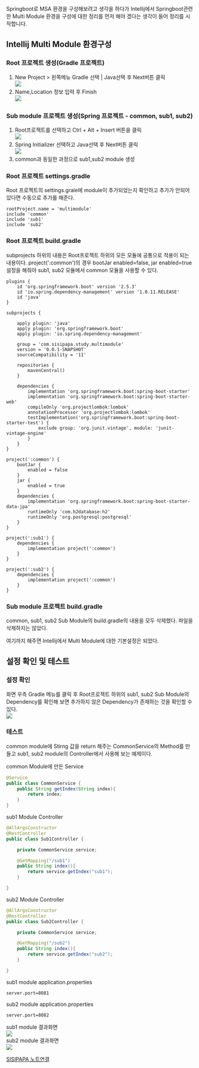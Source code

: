 Springboot로 MSA 환경을 구성해보려고 생각을 하다가 Intellij에서 Springboot관련한 Multi Module 환경을 구성에 대한 정리를 먼저 해야 겠다는 생각이 들어 정리를 시작합니다. 

## Intellij Multi Module 환경구성   
### Root 프로젝트 생성(Gradle 프로젝트)  
1. New Project > 왼쪽메뉴 Gradle 선택 | Java선택 후 Next버튼 클릭  
   <img src="https://sisipapa.github.io/assets/images/posts/intellij-multi1.PNG" >  
2. Name,Location 정보 입력 후 Finish  
   <img src="https://sisipapa.github.io/assets/images/posts/intellij-multi2.PNG" >  
   
### Sub module 프로젝트 생성(Spring 프로젝트 - common, sub1, sub2)  
1. Root프로젝트를 선택하고 Ctrl + Alt + Insert 버튼을 클릭  
   <img src="https://sisipapa.github.io/assets/images/posts/intellij-sub1.PNG" >
2. Spring Initializer 선택하고 Java선택 후 Next버튼 클릭  
   <img src="https://sisipapa.github.io/assets/images/posts/intellij-sub2.PNG" >  
3. common과 동일한 과정으로 sub1,sub2 module 생성   
   
### Root 프로젝트 settings.gradle
Root 프로젝트의 settings.grale에 module이 추가되었는지 확인하고 추가가 안되어 있다면 수동으로 추가를 해준다.  
```properties
rootProject.name = 'multimodule'
include 'common'
include 'sub1'
include 'sub2'
```    

### Root 프로젝트 build.gradle  
subprojects 하위의 내용은 Root프로젝트 하위의 모든 모듈에 공통으로 적용이 되는 내용이다. project(':common')의 경우 bootJar enabled=false, jar enabled=true 설정을 해줘야 sub1, sub2 모듈에서 common 모듈을 사용할 수 있다.  
```properties
plugins {
    id 'org.springframework.boot' version '2.5.3'
    id 'io.spring.dependency-management' version '1.0.11.RELEASE'
    id 'java'
}

subprojects {

    apply plugin: 'java'
    apply plugin: 'org.springframework.boot'
    apply plugin: 'io.spring.dependency-management'

    group = 'com.sisipapa.study.multimodule'
    version = '0.0.1-SNAPSHOT'
    sourceCompatibility = '11'

    repositories {
        mavenCentral()
    }

    dependencies {
        implementation 'org.springframework.boot:spring-boot-starter'
        implementation 'org.springframework.boot:spring-boot-starter-web'
        compileOnly 'org.projectlombok:lombok'
        annotationProcessor 'org.projectlombok:lombok'
        testImplementation('org.springframework.boot:spring-boot-starter-test') {
            exclude group: 'org.junit.vintage', module: 'junit-vintage-engine'
        }
    }
}

project(':common') {
    bootJar {
        enabled = false
    }
    jar {
        enabled = true
    }
    dependencies {
        implementation 'org.springframework.boot:spring-boot-starter-data-jpa'
        runtimeOnly 'com.h2database:h2'
        runtimeOnly 'org.postgresql:postgresql'
    }
}

project(':sub1') {
    dependencies {
        implementation project(':common')
    }
}

project(':sub2') {
    dependencies {
        implementation project(':common')
    }
}
```  

### Sub module 프로젝트 build.gradle
common, sub1, sub2 Sub Module의 build.gradle의 내용을 모두 삭제했다. 파일을 삭제하지는 않았다.  

여기까지 해주면 Intellij에서 Multi Module에 대한 기본설정은 되었다.  

## 설정 확인 및 테스트
### 설정 확인
화면 우측 Gradle 메뉴를 클릭 후 Root프로젝트 하위의 sub1, sub2 Sub Module의 Dependency를 확인해 보면 추가하지 않은 Dependency가 존재하는 것을 확인할 수 있다.  
<img src="https://sisipapa.github.io/assets/images/posts/intellij-sub3.PNG" >  

### 테스트  
common module에 Stirng 값을 return 해주는 CommonService의 Method를 만들고 sub1, sub2 module의 Controller에서 사용해 보는 예제이다.  

common Module에 만든 Service  
```java
@Service
public class CommonService {
    public String getIndex(String index){
        return index;
    }
}
```  

sub1 Module Controller  
```java
@AllArgsConstructor
@RestController
public class Sub1Controller {

    private CommonService service;

    @GetMapping("/sub1")
    public String index(){
        return service.getIndex("sub1");
    }

}
```  

sub2 Module Controller    
```java
@AllArgsConstructor
@RestController
public class Sub2Controller {

    private CommonService service;

    @GetMapping("/sub2")
    public String index(){
        return service.getIndex("sub2");
    }

}
```  

sub1 module application.properties  
```properties
server.port=8081
```  


sub2 module application.properties  
```properties
server.port=8082
```  


sub1 module 결과화면  
   <img src="https://sisipapa.github.io/assets/images/posts/sub1_index.PNG" >  
sub2 module 결과화면  
   <img src="https://sisipapa.github.io/assets/images/posts/sub2_index.PNG" >  

[SISIPAPA 노트연결](https://sisipapa.github.io/blog/2021/08/16/Intellij-Springboot-Multiple-Module(ver.-Gradle)/)

